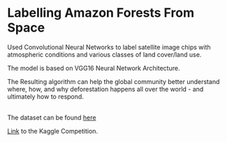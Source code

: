 # Labelling Amazon Forests From Space

Used Convolutional Neural Networks to label satellite image chips with atmospheric conditions and various classes of land cover/land use.
<br>

The model is based on VGG16 Neural Network Architecture.


The Resulting algorithm can help the global community better understand where, how, and why deforestation happens all over the world - and ultimately how to respond.
<br><br>

The dataset can be found [here](https://www.kaggle.com/nikitarom/planets-dataset/)
<br>

[Link](https://www.kaggle.com/c/planet-understanding-the-amazon-from-space/) to the Kaggle Competition.
